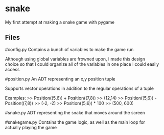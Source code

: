 # snake
My first attempt at making a snake game with pygame

## Files ##
#config.py
  Contains a bunch of variables to make the game run
  
  Although using global variables are frowned upon, I
  made this design choice so that I could organize
  all of the variables in one place I could easily
  access
  
#position.py
  An ADT representing an x,y position tuple
  
  Supports vector operations in addition to
  the regular operations of a tuple
  
  Examples:
    >> Position((5,6)) + Position((7,8))
    >> (12,14)
    >> Position((5,6)) - Position((7,8))
    >> (-2, -2)
    >> Position((5,6)) * 100
    >> (500, 600)
    
#snake.py
  ADT representing the snake that moves around the screen
  
#snakegame.py
  Contains the game logic, as well as the main loop for 
  actually playing the game

